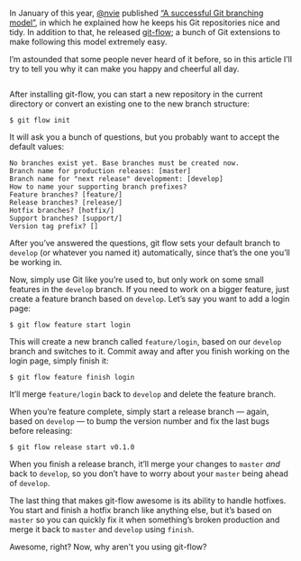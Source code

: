 <p>In January of this year, <a href="http://twitter.com/nvie" title="Vincent Driessen">@nvie</a> published <a href="http://nvie.com/posts/a-successful-git-branching-model">&#8220;A successful Git branching model&#8221;</a>, in which he explained how he keeps his Git repositories nice and tidy. In addition to that, he released <a href="http://github.com/nvie/gitflow">git-flow</a>; a bunch of Git extensions to make following this model extremely easy.</p>
<p>I&#8217;m astounded that some people never heard of it before, so in this article I&#8217;ll try to tell you why it can make you happy and cheerful all day.</p>
<p><img src="http://jeffkreeftmeijer.com/images/gitflow.png" alt=""></p>
<p>After installing git-flow, you can start a new repository in the current directory or convert an existing one to the new branch structure:</p>
<pre><code>$ git flow init</code></pre>
<p>It will ask you a bunch of questions, but you probably want to accept the default values:</p>
<pre><code>No branches exist yet. Base branches must be created now.
Branch name for production releases: [master] 
Branch name for "next release" development: [develop] 
How to name your supporting branch prefixes?
Feature branches? [feature/] 
Release branches? [release/] 
Hotfix branches? [hotfix/] 
Support branches? [support/] 
Version tag prefix? []</code></pre>
<p>After you&#8217;ve answered the questions, git flow sets your default branch to <code>develop</code> (or whatever you named it) automatically, since that&#8217;s the one you&#8217;ll be working in.</p>
<p>Now, simply use Git like you&#8217;re used to, but only work on some small features in the <code>develop</code> branch. If you need to work on a bigger feature, just create a feature branch based on <code>develop</code>. Let&#8217;s say you want to add a login page:</p>
<pre><code>$ git flow feature start login</code></pre>
<p>This will create a new branch called <code>feature/login</code>, based on our <code>develop</code> branch and switches to it. Commit away and after you finish working on the login page, simply finish it:</p>
<pre><code>$ git flow feature finish login</code></pre>
<p>It&#8217;ll merge <code>feature/login</code> back to <code>develop</code> and delete the feature branch.</p>
<p>When you&#8217;re feature complete, simply start a release branch &#8212; again, based on <code>develop</code> &#8212; to bump the version number and fix the last bugs before releasing:</p>
<pre><code>$ git flow release start v0.1.0</code></pre>
<p>When you finish a release branch, it&#8217;ll merge your changes to <code>master</code> <em>and</em> back to <code>develop</code>, so you don&#8217;t have to worry about your <code>master</code> being ahead of <code>develop</code>.</p>
<p>The last thing that makes git-flow awesome is its ability to handle hotfixes. You start and finish a hotfix branch like anything else, but it&#8217;s based on <code>master</code> so you can quickly fix it when something&#8217;s broken production and merge it back to <code>master</code> and <code>develop</code> using <code>finish</code>.</p>
<p>Awesome, right? Now, why aren't you using git-flow?</p>

